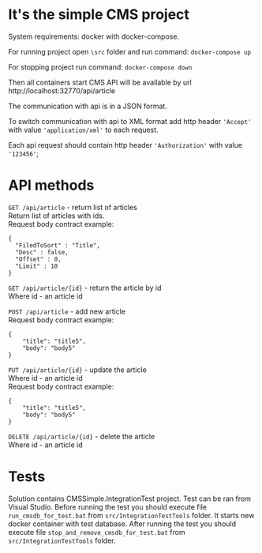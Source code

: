 # It's the simple CMS project

System requirements: docker with docker-compose.

For running project open `\src` folder and run command: `docker-compose up`

For stopping project run command: `docker-compose down`

Then all containers start CMS API will be available by url http://localhost:32770/api/article

The communication with api is in a JSON format.

To switch communication with api to XML format add http header `'Accept'` with value `'application/xml'` to each request.

Each api request should contain http header `'Authorization'` with value `'123456'`;

# API methods

`GET /api/article` - return list of articles\
Return list of articles with ids.\
Request body contract example:
```
{
  "FiledToSort" : "Title",
  "Desc" : false,
  "Offset" : 0,
  "Limit" : 10
}
```

`GET /api/article/{id}` - return the article by id\
Where id - an article id

`POST /api/article` - add new article\
Request body contract example:
```
{
    "title": "title5",
    "body": "body5"
}
```

`PUT /api/article/{id}` - update the article\
Where id - an article id\
Request body contract example:
```
{
    "title": "title5",
    "body": "body5"
}
```

`DELETE /api/article/{id}` - delete the article\
Where id - an article id

# Tests
Solution contains CMSSimple.IntegrationTest project.
Test can be ran from Visual Studio.
Before running the test you should execute file `run_cmsdb_for_test.bat` from `src/IntegrationTestTools` folder.
It starts new docker container with test database.
After running the test you should execute file `stop_and_remove_cmsdb_for_test.bat` from `src/IntegrationTestTools` folder.